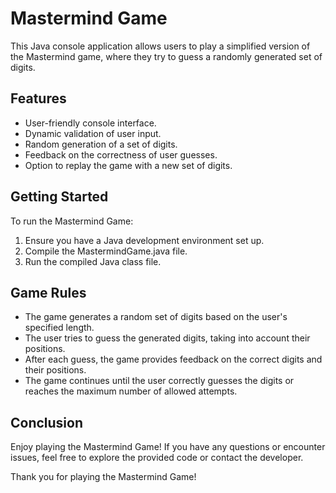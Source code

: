 # Mastermind Game

This Java console application allows users to play a simplified version of the Mastermind game, where they try to guess a randomly generated set of digits.

## Features

- User-friendly console interface.
- Dynamic validation of user input.
- Random generation of a set of digits.
- Feedback on the correctness of user guesses.
- Option to replay the game with a new set of digits.

## Getting Started

To run the Mastermind Game:

1. Ensure you have a Java development environment set up.
2. Compile the MastermindGame.java file.
3. Run the compiled Java class file.

## Game Rules

- The game generates a random set of digits based on the user's specified length.
- The user tries to guess the generated digits, taking into account their positions.
- After each guess, the game provides feedback on the correct digits and their positions.
- The game continues until the user correctly guesses the digits or reaches the maximum number of allowed attempts.

## Conclusion

Enjoy playing the Mastermind Game! If you have any questions or encounter issues, feel free to explore the provided code or contact the developer.

Thank you for playing the Mastermind Game!
